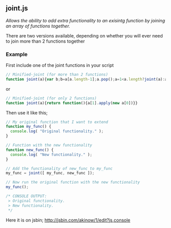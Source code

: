 ## joint.js

_Allows the ability to add extra functionality to an exisintg function by joining an array of functions together._

There are two versions available, depending on whether you will ever need to join more than 2 functions together

### Example
First include one of the joint functions in your script
```javascript
// Minified-joint (for more than 2 functions) 
function joint(a){var b;b=a[a.length-1];a.pop();a=1<a.length?joint(a):a[0];return function(){b.apply(new a)}}
```
or
```javascript
// Minified-joint (for only 2 functions)
function joint(a){return function(){a[1].apply(new a[0])}}
```

Then use it like this;
```javascript
// My original function that I want to extend
function my_func() {
  console.log( "Original functionality." );
}

// Function with the new functionality
function new_func() {
  console.log( "New functionality." );
}

// Add the functionality of new_func to my_func 
my_func = joint([ my_func, new_func ]);

// Now run the original function with the new functionality
my_func();

/* CONSOLE OUTPUT:
 > Original functionality.
 > New functionality.
 */
```

Here it is on jsbin; http://jsbin.com/akinow/1/edit?js,console
